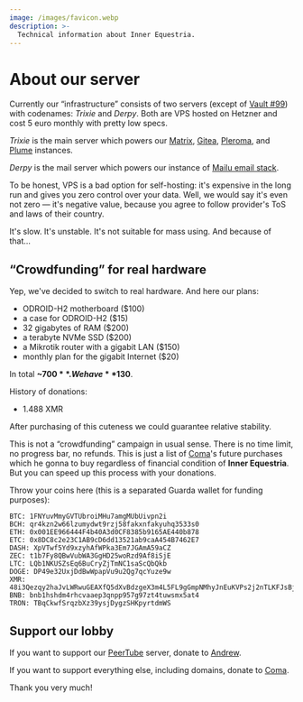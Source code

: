 ```yaml
---
image: /images/favicon.webp
description: >-
  Technical information about Inner Equestria.
---
```


# About our server

Currently our “infrastructure” consists of two servers (except of [Vault #99](/how/peertube.md))
with codenames: *Trixie* and *Derpy*. Both are VPS hosted on Hetzner and cost 5
euro monthly with pretty low specs.

*Trixie* is the main server which powers our [Matrix](/how/matrix.md), [Gitea](/how/gitea.md),
[Pleroma](/how/pleroma.md), and [Plume](/how/plume.md) instances.

*Derpy* is the mail server which powers our instance of [Mailu email stack](/how/email.md).

To be honest, VPS is a bad option for self-hosting: it's expensive in the long run
and gives you zero control over your data. Well, we would say it's even not zero
— it's negative value, because you agree to follow provider's ToS and laws of
their country.

It's slow. It's unstable. It's not suitable for mass using. And because of that…

## “Crowdfunding” for real hardware

Yep, we've decided to switch to real hardware. And here our plans:

- ODROID-H2 motherboard ($100)
- a case for ODROID-H2 ($15)
- 32 gigabytes of RAM ($200)
- a terabyte NVMe SSD ($200)
- a Mikrotik router with a gigabit LAN ($150)
- monthly plan for the gigabit Internet ($20)

In total **~$700**. We have **$130**.

History of donations:

- 1.488 XMR

After purchasing of this cuteness we could guarantee relative stability.

This is not a “crowdfunding” campaign in usual sense. There is no time limit, no
progress bar, no refunds. This is just a list of [Coma](/who/commagray.md)'s
future purchases which he gonna to buy regardless of financial condition of
**Inner Equestria**. But you can speed up this process with your donations.

Throw your coins here (this is a separated Guarda wallet for funding purposes):

```
BTC: 1FNYuvMmyGVTUbroiMHu7amgMUbUivpn2i
BCH: qr4kzn2w66lzumydwt9rzj58fakxnfakyuhq3533s0
ETH: 0x001EE966444F4b40A3d0CF8385b9165AE440b878
ETC: 0x8DC8c2e23C1AB9cD6dd13521ab9caA454B7462E7
DASH: XpVTwf5Yd9xzyhAfWPka3Em7JGAmA59aCZ
ZEC: t1b7Fy8QBwVubWA3GgHD25woRzd9Af8iSjE
LTC: LQb1NKUSZsEq6BuCryZjTmNC1saScQbQkb
DOGE: DP49e32UxjDdBwWpapVu9u2Qg7qcYuze9w
XMR: 48i3Qezqy2haJvLWRwuGEAXfQ5dXvBdzgeX3m4L5FL9gGmpNMhyJnEuKVPs2j2nTLKFJsBjud79dr3sRjA9YPe3oBsp24wS
BNB: bnb1hshdm4rhcvaaep3qnpp957g97zt4tuwsmx5at4
TRON: TBqCkwfSrqzbXz39ysjDygzSHKpyrtdmWS
```

## Support our lobby

If you want to support our [PeerTube](/how/peertube.md) server, donate to [Andrew](https://amorgan.xyz).

If you want to support everything else, including domains, donate to [Coma](/who/commagray.md).

Thank you very much!
